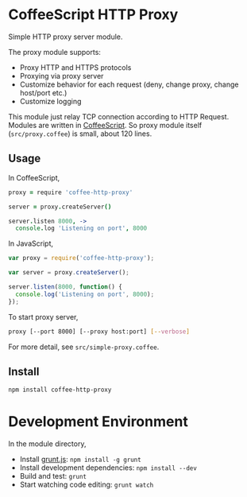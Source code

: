 # CoffeeScript HTTP Proxy

Simple HTTP proxy server module.

The proxy module supports:

 - Proxy HTTP and HTTPS protocols
 - Proxying via proxy server
 - Customize behavior for each request
   (deny, change proxy, change host/port etc.)
 - Customize logging

This module just relay TCP connection according to HTTP Request.
Modules are written in [CoffeeScript](http://coffeescript.org/).
So proxy module itself (`src/proxy.coffee`) is small, about 120 lines.

## Usage

In CoffeeScript,

```coffeescript
proxy = require 'coffee-http-proxy'

server = proxy.createServer()

server.listen 8000, ->
  console.log 'Listening on port', 8000
```

In JavaScript,

```javascript
var proxy = require('coffee-http-proxy');

var server = proxy.createServer();

server.listen(8000, function() {
  console.log('Listening on port', 8000);
});
```

To start proxy server,

```bash
proxy [--port 8000] [--proxy host:port] [--verbose]
```

For more detail, see `src/simple-proxy.coffee`.

## Install

```bash
npm install coffee-http-proxy
```

# Development Environment

In the module directory,

- Install [grunt.js](https://github.com/gruntjs/grunt):
  `npm install -g grunt`
- Install development dependencies:
  `npm install --dev`
- Build and test:
  `grunt`
- Start watching code editing:
  `grunt watch`
